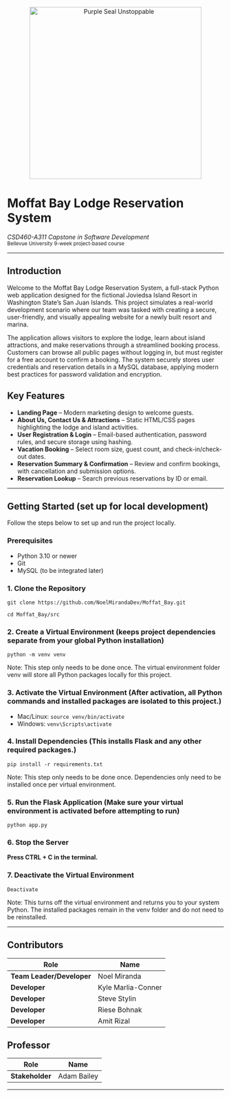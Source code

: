 <p align="center">
  <img src="https://content.presspage.com/uploads/2543/1920_purple-seal-unstoppable-bkg-1800x1200.png?10000" alt="Purple Seal Unstoppable" width="400"/>
</p>

# Moffat Bay Lodge Reservation System
*CSD460-A311 Capstone in Software Development*  
<sub>Bellevue University 9-week project-based course</sub>

---

## Introduction
Welcome to the Moffat Bay Lodge Reservation System, a full-stack Python web application designed for the fictional Joviedsa Island Resort in Washington State’s San Juan Islands. This project simulates a real-world development scenario where our team was tasked with creating a secure, user-friendly, and visually appealing website for a newly built resort and marina.

The application allows visitors to explore the lodge, learn about island attractions, and make reservations through a streamlined booking process. Customers can browse all public pages without logging in, but must register for a free account to confirm a booking. The system securely stores user credentials and reservation details in a MySQL database, applying modern best practices for password validation and encryption.

## Key Features
- **Landing Page** – Modern marketing design to welcome guests.
- **About Us, Contact Us & Attractions** – Static HTML/CSS pages highlighting the lodge and island activities.
- **User Registration & Login** – Email-based authentication, password rules, and secure storage using hashing.
- **Vacation Booking** – Select room size, guest count, and check-in/check-out dates.
- **Reservation Summary & Confirmation** – Review and confirm bookings, with cancellation and submission options.
- **Reservation Lookup** – Search previous reservations by ID or email.

---

## Getting Started (set up for local development)  

Follow the steps below to set up and run the project locally.

### Prerequisites
- Python 3.10 or newer
- Git
- MySQL (to be integrated later)

### 1. Clone the Repository  
``git clone https://github.com/NoelMirandaDev/Moffat_Bay.git``  

``cd Moffat_Bay/src``

### 2. Create a Virtual Environment (keeps project dependencies separate from your global Python installation)  
``python -m venv venv``  

Note: This step only needs to be done once. The virtual environment folder venv will store all Python packages locally for this project.

### 3. Activate the Virtual Environment (After activation, all Python commands and installed packages are isolated to this project.)  
- Mac/Linux: ``source venv/bin/activate``
- Windows: ``venv\Scripts\activate``

### 4. Install Dependencies (This installs Flask and any other required packages.)  
``pip install -r requirements.txt``  

Note: This step only needs to be done once. Dependencies only need to be installed once per virtual environment.

### 5. Run the Flask Application (Make sure your virtual environment is activated before attempting to run)  
``python app.py``

### 6. Stop the Server
**Press CTRL + C in the terminal.**

### 7. Deactivate the Virtual Environment
``Deactivate``  

Note: This turns off the virtual environment and returns you to your system Python. The installed packages remain in the venv folder and do not need to be reinstalled.

---

## Contributors
| Role              | Name           |
|-------------------|----------------|
| **Team Leader/Developer** | Noel Miranda  |
| **Developer**     | Kyle Marlia-Conner |
| **Developer**     | Steve Stylin |
| **Developer**     | Riese Bohnak |
| **Developer**     | Amit Rizal |

## Professor
| Role       | Name            |
|------------|-----------------|
| **Stakeholder** | Adam Bailey |

---
